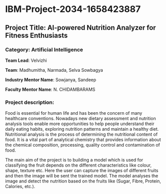 # IBM-Project-2034-1658423887

## Project Title: AI-powered Nutrition Analyzer for Fitness Enthusiasts

### Category: Artificial Intelligence

**Team Lead**: Velvizhi

**Team**: Madhumitha, Narmada, Selva Sowbagya

**Industry Mentor Name**: Sowjanya, Sandeep

**Faculty Mentor Name**: N. CHIDAMBARAMS

### Project description:

Food is essential for human life and has been the concern of many healthcare conventions. Nowadays new dietary assessment and nutrition analysis tools enable more opportunities to help people understand their daily eating habits, exploring nutrition patterns and maintain a healthy diet. Nutritional analysis is the process of determining the nutritional content of food. It is a vital part of analytical chemistry that provides information about the chemical composition, processing, quality control and contamination of food.

The main aim of the project is to building a model which is used for classifying the fruit depends on the different characteristics like colour, shape, texture etc. Here the user can capture the images of different fruits and then the image will be sent the trained model. The model analyses the image and detect the nutrition based on the fruits like (Sugar, Fibre, Protein, Calories, etc.).







